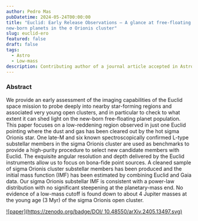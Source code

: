 ```yaml
---
author: Pedro Mas 
pubDatetime: 2024-05-24T00:00:00
title: "Euclid: Early Release Observations – A glance at free-floating
new-born planets in the σ Orionis cluster"
slug: euclid-ero
featured: false
draft: false
tags:
  - Astro
  - Low-mass
description: Contributing author of a journal article accepted in Astronomy & Astrophysics
---
```


### Abstract

>>
We provide an early assessment of the imaging capabilities of the Euclid space mission to probe deeply into nearby star-forming regions and associated very young open clusters, and in particular to check to what extent it can shed light on the new-born free-floating planet population. This paper focuses on a low-reddening region observed in just one Euclid pointing where the dust and gas has been cleared out by the hot sigma Orionis star. One late-M and six known spectroscopically confirmed L-type substellar members in the sigma Orionis cluster are used as benchmarks to provide a high-purity procedure to select new candidate members with Euclid. The exquisite angular resolution and depth delivered by the Euclid instruments allow us to focus on bona-fide point sources. A cleaned sample of sigma Orionis cluster substellar members has been produced and the initial mass function (IMF) has been estimated by combining Euclid and Gaia data. Our sigma Orionis substellar IMF is consistent with a power-law distribution with no significant steepening at the planetary-mass end. No evidence of a low-mass cutoff is found down to about 4 Jupiter masses at the young age (3 Myr) of the sigma Orionis open cluster.

[![paper](https://zenodo.org/badge/DOI/ 
10.48550/arXiv.2405.13497.svg)](https://arxiv.org/abs/2405.13497)
